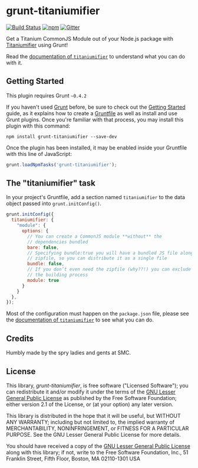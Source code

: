 grunt-titaniumifier
===================

[![Build Status](https://img.shields.io/travis/smclab/grunt-titaniumifier.svg?style=flat-square)](https://travis-ci.org/smclab/grunt-titaniumifier)
[![npm](https://img.shields.io/npm/v/grunt-titaniumifier.svg?style=flat-square)](https://www.npmjs.com/package/grunt-titaniumifier)
[![Gitter](https://img.shields.io/badge/GITTER-Join%20chat%20%E2%86%92-1DCE73.svg?style=flat-square)](https://gitter.im/smclab/titaniumifier?utm_source=badge&utm_medium=badge&utm_campaign=pr-badge&utm_content=badge)

Get a Titanium CommonJS Module out of your Node.js package with [Titaniumifier](https://github.com/smclab/titaniumifier) using Grunt!

Read the [documentation of `titaniumifier`][wiki] to understand what you can do with it.


Getting Started
---------------

This plugin requires Grunt `~0.4.2`

If you haven't used [Grunt](http://gruntjs.com/) before, be sure to check out the [Getting Started](http://gruntjs.com/getting-started) guide, as it explains how to create a [Gruntfile](http://gruntjs.com/sample-gruntfile) as well as install and use Grunt plugins. Once you're familiar with that process, you may install this plugin with this command:

```shell
npm install grunt-titaniumifier --save-dev
```

Once the plugin has been installed, it may be enabled inside your Gruntfile with this line of JavaScript:

```js
grunt.loadNpmTasks('grunt-titaniumifier');
```

The "titaniumifier" task
------------------------

In your project's Gruntfile, add a section named `titaniumifier` to the data object passed into `grunt.initConfig()`.

```js
grunt.initConfig({
  titaniumifier: {
    "module": {
      options: {
        // You can create a CommonJS module **without** the
        // dependencies bundled
        bare: false,
        // Specifying bundle:true you will have a bundled JS file alongside the
        // zipfile, so you can distribute it as a single file
        bundle: false,
        // If you don’t even need the zipfile (why??!) you can exclude it from
        // the building process
        module: true
      }
    }
  },
});
```

Most of the configuration must happen on the `package.json` file, please see the [documentation of `titaniumifier`][wiki] to see what you can do.

[wiki]: https://github.com/smclab/titaniumifier/wiki

Credits
-------

Humbly made by the spry ladies and gents at SMC.


License
-------

This library, *grunt-titaniumifier*, is free software ("Licensed Software"); you can
redistribute it and/or modify it under the terms of the [GNU Lesser General
Public License](http://www.gnu.org/licenses/lgpl-2.1.html) as published by the
Free Software Foundation; either version 2.1 of the License, or (at your
option) any later version.

This library is distributed in the hope that it will be useful, but WITHOUT ANY
WARRANTY; including but not limited to, the implied warranty of MERCHANTABILITY,
NONINFRINGEMENT, or FITNESS FOR A PARTICULAR PURPOSE. See the GNU Lesser General
Public License for more details.

You should have received a copy of the [GNU Lesser General Public
License](http://www.gnu.org/licenses/lgpl-2.1.html) along with this library; if
not, write to the Free Software Foundation, Inc., 51 Franklin Street, Fifth
Floor, Boston, MA 02110-1301 USA
